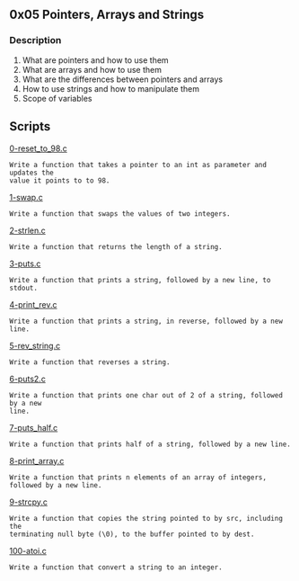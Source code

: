 ## 0x05 Pointers, Arrays and Strings

### Description

1. What are pointers and how to use them
2. What are arrays and how to use them
3. What are the differences between pointers and arrays
4. How to use strings and how to manipulate them
5. Scope of variables

## Scripts

[0-reset_to_98.c](./0-reset_to_98.c)
```
Write a function that takes a pointer to an int as parameter and updates the
value it points to to 98.
```

[1-swap.c](./1-swap.c)
```
Write a function that swaps the values of two integers.
```

[2-strlen.c](./2-strlen.c)
```
Write a function that returns the length of a string.
```

[3-puts.c](./3-puts.c)
```
Write a function that prints a string, followed by a new line, to stdout.
```

[4-print_rev.c](./4-print_rev.c)
```
Write a function that prints a string, in reverse, followed by a new line.
```

[5-rev_string.c](./5-rev_string.c)
```
Write a function that reverses a string.
```

[6-puts2.c](./6-puts2.c)

```
Write a function that prints one char out of 2 of a string, followed by a new
line.
```

[7-puts_half.c](./7-puts_half.c)
```
Write a function that prints half of a string, followed by a new line.
```

[8-print_array.c](./8-print_array.c)
```
Write a function that prints n elements of an array of integers,
followed by a new line.
```

[9-strcpy.c](./9-strcpy.c)
```
Write a function that copies the string pointed to by src, including the
terminating null byte (\0), to the buffer pointed to by dest.
```

[100-atoi.c](./100-atoi.c)
```
Write a function that convert a string to an integer.
```
